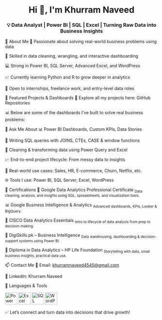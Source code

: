 <h1 align="center">Hi 👋, I'm Khurram Naveed</h1> <h3 align="center">💡 Data Analyst | Power BI | SQL | Excel | Turning Raw Data into Business Insights</h3>
🚀 About Me
🎯 Passionate about solving real-world business problems using data

🧹 Skilled in data cleaning, wrangling, and interactive dashboarding

💻 Strong in Power BI, SQL Server, Advanced Excel, and WordPress

📈 Currently learning Python and R to grow deeper in analytics

🤝 Open to internships, freelance work, and entry-level data roles

💼 Featured Projects & Dashboards
🔗 Explore all my projects here: GitHub Repositories

📊 Below are some of the dashboards I've built to solve real business problems:













💬 Ask Me About
📊 Power BI Dashboards, Custom KPIs, Data Stories

🔎 Writing SQL queries with JOINS, CTEs, CASE & window functions

📂 Cleaning & transforming data using Power Query and Excel

📈 End-to-end project lifecycle: From messy data to insights

💼 Real-world use cases: Sales, HR, E-commerce, Churn, Netflix, etc.

🌐 Tools I use: Power BI, SQL Server, Excel, WordPress

🏅 Certifications
🧠 Google Data Analytics Professional Certificate
<sub>Data cleaning, analysis, and insights using SQL, spreadsheets, and visualization tools.</sub>


📊 Google Business Intelligence & Analytics
<sub>Advanced dashboards, KPIs, Looker & BigQuery.</sub>


🧮 CISCO Data Analytics Essentials
<sub>Intro to lifecycle of data analysis from prep to decision-making.</sub>


🧾 DigiSkills.pk – Business Intelligence
<sub>Data warehousing, dashboarding & decision-support systems using Power BI.</sub>


📘 Diploma in Data Analytics – HP Life Foundation
<sub>Storytelling with data, small business insights, practical data use.</sub>


📫 Contact Me
📧 Email: khurramnaveed4545@gmail.com

🔗 LinkedIn: Khurram Naveed

🧰 Languages & Tools
<p align="left"> <a href="https://powerbi.microsoft.com/" target="_blank"><img src="https://img.icons8.com/color/48/000000/power-bi.png" alt="Power BI" width="40" height="40"/></a> <a href="https://www.microsoft.com/en/microsoft-365/excel" target="_blank"><img src="https://img.icons8.com/color/48/000000/microsoft-excel-2019--v1.png" alt="Excel" width="40" height="40"/></a> <a href="https://www.microsoft.com/en-us/sql-server" target="_blank"><img src="https://www.svgrepo.com/show/303229/microsoft-sql-server-logo.svg" alt="SQL Server" width="40" height="40"/></a> <a href="https://wordpress.com/" target="_blank"><img src="https://img.icons8.com/color/48/000000/wordpress.png" alt="WordPress" width="40" height="40"/></a> </p>
✅ Let’s connect and turn data into decisions that drive growth!
